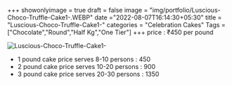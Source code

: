 +++
showonlyimage = true
draft = false
image = "img/portfolio/Luscious-Choco-Truffle-Cake1-.WEBP"
date ="2022-08-07T16:14:30+05:30"
title = "Luscious-Choco-Truffle-Cake1-"
categories = "Celebration Cakes"
Tags = ["Chocolate","Round","Half Kg","One Tier"]
+++
price : ₹450 per pound
<!--more-->
![Luscious-Choco-Truffle-Cake1-](/img/portfolio/Luscious-Choco-Truffle-Cake1-.WEBP)
* 1 pound cake price serves 8-10 persons : 450
* 2 pound cake price serves 10-20 persons : 900
* 3 pound cake price serves 20-30 persons : 1350
